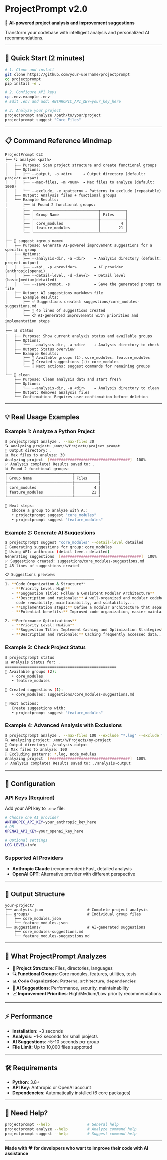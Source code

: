 # ProjectPrompt v2.0

🤖 **AI-powered project analysis and improvement suggestions**

Transform your codebase with intelligent analysis and personalized AI recommendations.

---

## 🚀 Quick Start (2 minutes)

```bash
# 1. Clone and install
git clone https://github.com/your-username/projectprompt
cd projectprompt
pip install -e .

# 2. Configure API keys
cp .env.example .env
# Edit .env and add: ANTHROPIC_API_KEY=your_key_here

# 3. Analyze your project
projectprompt analyze /path/to/your/project
projectprompt suggest "Core Files"
```

---

## 📋 Command Reference Mindmap

```
ProjectPrompt CLI
├── 🔍 analyze <path>
│   ├── Purpose: Scan project structure and create functional groups
│   ├── Options:
│   │   ├── --output, -o <dir>     → Output directory (default: project-output)
│   │   ├── --max-files, -m <num>  → Max files to analyze (default: 1000)
│   │   └── --exclude, -e <pattern> → Patterns to exclude (repeatable)
│   ├── Output: Analysis files + functional groups
│   └── Example Results:
│       ├── 📊 Found 2 functional groups:
│       ├── ┌─────────────────────────────┬───────────┐
│       ├── │ Group Name                  │ Files     │
│       ├── ├─────────────────────────────┼───────────┤
│       ├── │ core_modules                │         4 │
│       ├── │ feature_modules             │        21 │
│       └── └─────────────────────────────┴───────────┘
│
├── 🤖 suggest <group_name>
│   ├── Purpose: Generate AI-powered improvement suggestions for a specific group
│   ├── Options:
│   │   ├── --analysis-dir, -a <dir>    → Analysis directory (default: project-output)
│   │   ├── --api, -p <provider>        → AI provider (anthropic|openai)
│   │   ├── --detail-level, -d <level>  → Detail level (basic|medium|detailed)
│   │   └── --save-prompt, -s           → Save the generated prompt to file
│   ├── Output: AI suggestions markdown file
│   └── Example Results:
│       ├── ✅ Suggestions created: suggestions/core_modules-suggestions.md
│       ├── 📄 45 lines of suggestions created
│       └── 📋 AI-generated improvements with priorities and implementation steps
│
├── 📊 status
│   ├── Purpose: Show current analysis status and available groups
│   ├── Options:
│   │   └── --analysis-dir, -a <dir>    → Analysis directory to check
│   ├── Output: Status overview
│   └── Example Results:
│       ├── 📁 Available groups (2): core_modules, feature_modules
│       ├── 🤖 Created suggestions (1): core_modules
│       └── 🚀 Next actions: suggest commands for remaining groups
│
└── 🧹 clean
    ├── Purpose: Clean analysis data and start fresh
    ├── Options:
    │   └── --analysis-dir, -a <dir>    → Analysis directory to clean
    ├── Output: Removes analysis files
    └── Confirmation: Requires user confirmation before deletion
```

---

## 💡 Real Usage Examples

### Example 1: Analyze a Python Project

```bash
$ projectprompt analyze . --max-files 30
🔍 Analyzing project: /mnt/h/Projects/project-prompt
📁 Output directory: .
📊 Max files to analyze: 30
Analyzing project  [####################################]  100%
✅ Analysis complete! Results saved to: .
📊 Found 2 functional groups:
┌─────────────────────────────┬───────────┐
│ Group Name                  │ Files     │
├─────────────────────────────┼───────────┤
│ core_modules                │         4 │
│ feature_modules             │        21 │
└─────────────────────────────┴───────────┘

🚀 Next steps:
   Choose a group to analyze with AI:
   • projectprompt suggest "core_modules"
   • projectprompt suggest "feature_modules"
```

### Example 2: Generate AI Suggestions

```bash
$ projectprompt suggest "core_modules" --detail-level detailed
🤖 Generating suggestions for group: core_modules
🔧 Using API: anthropic (detail level: detailed)
Generating suggestions  [####################################]  100%
✅ Suggestions created: suggestions/core_modules-suggestions.md
📄 45 lines of suggestions created

📋 Suggestions preview:
────────────────────────────────────────
1. **Code Organization & Structure**
   - **Priority Level: High**
   - **Suggestion Title: Follow a Consistent Modular Architecture**
   - **Description and rationale:** A well-organized and modular codebase promotes 
     code reusability, maintainability, and scalability...
   - **Implementation steps:** Define a modular architecture that separates...
   - **Potential benefits:** Improved code organization, easier maintainability...

2. **Performance Optimizations**
   - **Priority Level: Medium**
   - **Suggestion Title: Implement Caching and Optimization Strategies**
   - **Description and rationale:** Caching frequently accessed data...
```

### Example 3: Check Project Status

```bash
$ projectprompt status
📊 Analysis Status for: .
==================================================
📁 Available groups (2):
   • core_modules
   • feature_modules

🤖 Created suggestions (1):
   • core_modules: suggestions/core_modules-suggestions.md

🚀 Next actions:
   Create suggestions with:
   • projectprompt suggest "feature_modules"
```

### Example 4: Advanced Analysis with Exclusions

```bash
$ projectprompt analyze . --max-files 100 --exclude "*.log" --exclude "node_modules" --output ./analysis-output
🔍 Analyzing project: /mnt/h/Projects/my-project
📁 Output directory: ./analysis-output
📊 Max files to analyze: 100
🚫 Excluding patterns: *.log, node_modules
Analyzing project  [####################################]  100%
✅ Analysis complete! Results saved to: ./analysis-output
```

---

## 🔧 Configuration

### API Keys (Required)
Add your API key to `.env` file:

```bash
# Choose one AI provider
ANTHROPIC_API_KEY=your_anthropic_key_here
# OR
OPENAI_API_KEY=your_openai_key_here

# Optional settings
LOG_LEVEL=info
```

### Supported AI Providers
- **Anthropic Claude** (recommended): Fast, detailed analysis
- **OpenAI GPT**: Alternative provider with different perspective

---

## 📁 Output Structure

```
your-project/
├── analysis.json                    # Complete project analysis
├── groups/                          # Individual group files
│   ├── core_modules.json
│   └── feature_modules.json
└── suggestions/                     # AI-generated suggestions
    ├── core_modules-suggestions.md
    └── feature_modules-suggestions.md
```

---

## 🎯 What ProjectPrompt Analyzes

- **📂 Project Structure**: Files, directories, languages
- **🔍 Functional Groups**: Core modules, features, utilities, tests
- **📊 Code Organization**: Patterns, architecture, dependencies  
- **🚀 AI Suggestions**: Performance, security, maintainability
- **📈 Improvement Priorities**: High/Medium/Low priority recommendations

---

## ⚡ Performance

- **Installation**: ~3 seconds
- **Analysis**: ~1-2 seconds for small projects  
- **AI Suggestions**: ~5-10 seconds per group
- **File Limit**: Up to 10,000 files supported

---

## 🛠️ Requirements

- **Python**: 3.8+
- **API Key**: Anthropic or OpenAI account
- **Dependencies**: Automatically installed (6 core packages)

---

## 📖 Need Help?

```bash
projectprompt --help                 # General help
projectprompt analyze --help         # Analyze command help
projectprompt suggest --help         # Suggest command help
```

---

**Made with ❤️ for developers who want to improve their code with AI assistance**
